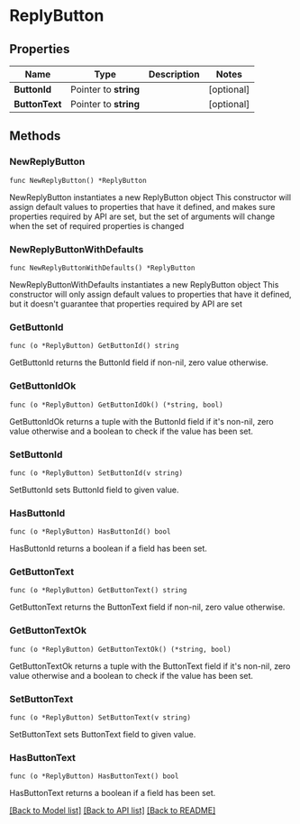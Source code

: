 # ReplyButton

## Properties

Name | Type | Description | Notes
------------ | ------------- | ------------- | -------------
**ButtonId** | Pointer to **string** |  | [optional] 
**ButtonText** | Pointer to **string** |  | [optional] 

## Methods

### NewReplyButton

`func NewReplyButton() *ReplyButton`

NewReplyButton instantiates a new ReplyButton object
This constructor will assign default values to properties that have it defined,
and makes sure properties required by API are set, but the set of arguments
will change when the set of required properties is changed

### NewReplyButtonWithDefaults

`func NewReplyButtonWithDefaults() *ReplyButton`

NewReplyButtonWithDefaults instantiates a new ReplyButton object
This constructor will only assign default values to properties that have it defined,
but it doesn't guarantee that properties required by API are set

### GetButtonId

`func (o *ReplyButton) GetButtonId() string`

GetButtonId returns the ButtonId field if non-nil, zero value otherwise.

### GetButtonIdOk

`func (o *ReplyButton) GetButtonIdOk() (*string, bool)`

GetButtonIdOk returns a tuple with the ButtonId field if it's non-nil, zero value otherwise
and a boolean to check if the value has been set.

### SetButtonId

`func (o *ReplyButton) SetButtonId(v string)`

SetButtonId sets ButtonId field to given value.

### HasButtonId

`func (o *ReplyButton) HasButtonId() bool`

HasButtonId returns a boolean if a field has been set.

### GetButtonText

`func (o *ReplyButton) GetButtonText() string`

GetButtonText returns the ButtonText field if non-nil, zero value otherwise.

### GetButtonTextOk

`func (o *ReplyButton) GetButtonTextOk() (*string, bool)`

GetButtonTextOk returns a tuple with the ButtonText field if it's non-nil, zero value otherwise
and a boolean to check if the value has been set.

### SetButtonText

`func (o *ReplyButton) SetButtonText(v string)`

SetButtonText sets ButtonText field to given value.

### HasButtonText

`func (o *ReplyButton) HasButtonText() bool`

HasButtonText returns a boolean if a field has been set.


[[Back to Model list]](../README.md#documentation-for-models) [[Back to API list]](../README.md#documentation-for-api-endpoints) [[Back to README]](../README.md)


